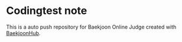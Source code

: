 # Codingtest note
This is a auto push repository for Baekjoon Online Judge created with [BaekjoonHub](https://github.com/BaekjoonHub/BaekjoonHub).

